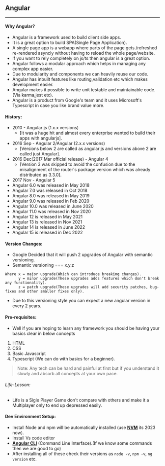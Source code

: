 ## Angular
---
#### Why Angular?
- Angular is a framework used to build client side apps.
- It is a great option to build SPA(Single Page Application).
- A single page app is a webapp where parts of the page gets /refreshed re-rendered asyncly without having to reload the whole page/website.
- If you want to rely completely on js/ts then angular is a great option.
- Angular follows a modular approach which helps in managing any complex app easier.
- Due to modularity and components we can heavily reuse our code.
- Angular has inbuilt features like routing,validation etc which makes development easier.
- Angular makes it possible to write unit testable and maintainable code.(Via karma,jest etc).
- Angular is a product from Google's team and it uses Microsoft's Typescript in case you like brand value more.

#### History:
- 2010 - Angular js (1.x.x versions) 
    - [It was a huge hit and almost every enterprise wanted to build their apps with angularjs].
- 2016 Sep - Angular 2/Angular (2.x.x versions) 
    - [Versions below 2 are called as angular js and versions above 2 are called just Angular].
- 2016 Dec(2017 Mar official release) - Angular 4 
    - [Version 3 was skipped to avoid the confusion due to the misalignment of the router's package version which was already distributed as 3.3.0].
- 2017 Nov - Angular 5
- Angular 6.0 was released in May 2018
- Angular 7.0 was released in Oct 2018
- Angular 8.0 was released in May 2019
- Angular 9.0 was released in Feb 2020
- Angular 10.0 was released in June 2020
- Angular 11.0 was released in Nov 2020
- Angular 12 is released in May 2021
- Angular 13 is released in Nov 2021
- Angular 14 is released in June 2022
- Angular 15 is released in Dec 2022

#### Version Changes:
- Google Decided that it will push 2 upgrades of Angular with semantic versioning.
- Semantic versioning === x.y.z
```
Where x = major upgrade(Which can introduce breaking changes).
      y = minor upgrade(These upgrades adds features which don't break any functionality).
      z = patch upgrade(These upgrades will add security patches, bug-fixes and other smaller fixes only).
```
- Due to this versioning style you can expect a new angular version in every 2 years.

#### Pre-requisites:
- Well if you are hoping to learn any framework you should be having your basics clear in below concepts
1. HTML
2. CSS
3. Basic Javascript
4. Typescript (We can do with basics for a beginner).
> Note: Any tech can be hard and painful at first but if you understand it slowly and absorb all concepts at your own pace.

###### Life-Lesson:
- Life is a Sigle Player Game don't compare with others and make it a Multiplayer only to end up depressed easily.


#### Dev Environment Setup:
- Install Node and npm will be automatically installed (use **[NVM](../NVM/nvm.md)** its 2023 now).
- Install Vs code editor
- **[Angular CLI](../Angular-CLI/angular-cli.md)** (Command Line Interface).(If we know some commands then we are good to go)
- After installing all of these check their versions as ```node -v```, ```npm -v```, ```ng version``` etc.
